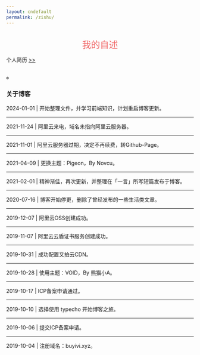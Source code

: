 ```yaml
---
layout: cndefault
permalink: /zishu/
---
```


<br>
<center>
<font face="楷体" color="#f06464" size="5">我的自述</font>
</center>







个人简历 [>\>](/wenji/files/)



### 。


### 关于博客


2024-01-01 | 开始整理文件，并学习前端知识，计划重启博客更新。

---

2021-11-24 | 阿里云来电，域名未指向阿里云服务器。

---

2021-11-01 | 阿里云服务器过期，决定不再续费，转Github-Page。

---

2021-04-09 | 更换主题：Pigeon，By Novcu。

---

2021-02-01 | 精神渐佳，再次更新，并整理在「一言」所写短篇发布于博客。

---

2020-07-16 | 博客开始停更，删除了曾经发布的一些生活类文章。

---

2019-12-07 | 阿里云OSS创建成功。

---

2019-11-07 | 阿里云云盾证书服务创建成功。

---

2019-10-31 | 成功配置又拍云CDN。

---

2019-10-28 | 使用主题：VOID，By 熊猫小A。

---

2019-10-17 | ICP备案申请通过。

---

2019-10-10 | 选择使用 typecho 开始博客之旅。

---

2019-10-06 | 提交ICP备案申请。

---

2019-10-04 | 注册域名：buyivi.xyz。